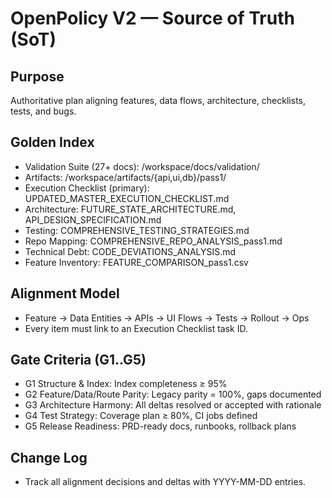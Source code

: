# OpenPolicy V2 — Source of Truth (SoT)

## Purpose
Authoritative plan aligning features, data flows, architecture, checklists, tests, and bugs.

## Golden Index
- Validation Suite (27+ docs): /workspace/docs/validation/
- Artifacts: /workspace/artifacts/{api,ui,db}/pass1/
- Execution Checklist (primary): UPDATED_MASTER_EXECUTION_CHECKLIST.md
- Architecture: FUTURE_STATE_ARCHITECTURE.md, API_DESIGN_SPECIFICATION.md
- Testing: COMPREHENSIVE_TESTING_STRATEGIES.md
- Repo Mapping: COMPREHENSIVE_REPO_ANALYSIS_pass1.md
- Technical Debt: CODE_DEVIATIONS_ANALYSIS.md
- Feature Inventory: FEATURE_COMPARISON_pass1.csv

## Alignment Model
- Feature → Data Entities → APIs → UI Flows → Tests → Rollout → Ops
- Every item must link to an Execution Checklist task ID.

## Gate Criteria (G1..G5)
- G1 Structure & Index: Index completeness ≥ 95%
- G2 Feature/Data/Route Parity: Legacy parity = 100%, gaps documented
- G3 Architecture Harmony: All deltas resolved or accepted with rationale
- G4 Test Strategy: Coverage plan ≥ 80%, CI jobs defined
- G5 Release Readiness: PRD-ready docs, runbooks, rollback plans

## Change Log
- Track all alignment decisions and deltas with YYYY-MM-DD entries.